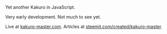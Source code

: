 Yet another Kakuro in JavaScript.

Very early development. Not much to see yet.

Live at <a href='http://kakuro-master.com/'>kakuro-master.com</a>.
Articles at <a href='https://steemit.com/created/kakuro-master'>steemit.com/created/kakuro-master</a>.
